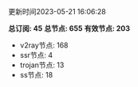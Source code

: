 更新时间2023-05-21 16:06:28

**总订阅: 45**
**总节点: 655**
**有效节点: 203**
- v2ray节点: 168
- ssr节点: 4
- trojan节点: 13
- ss节点: 18
